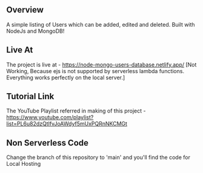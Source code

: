 ## Overview

A simple listing of Users which can be added, edited and deleted. Built with NodeJs and MongoDB!

## Live At

The project is live at - https://node-mongo-users-database.netlify.app/ [Not Working, Because ejs is not supported by serverless lambda functions. Everything works perfectly on the local server.]

## Tutorial Link

The YouTube Playlist referred in making of this project - https://www.youtube.com/playlist?list=PL6u82dzQtlfvJoAWdyf5mUxPQRnNKCMGt

## Non Serverless Code

Change the branch of this repository to 'main' and you'll find the code for Local Hosting
